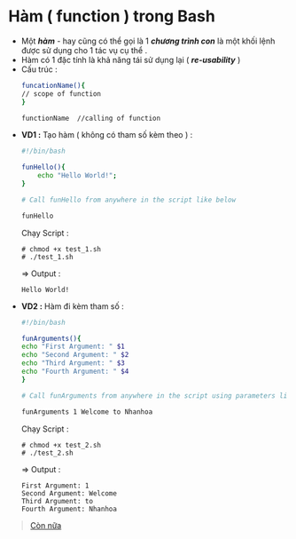 # Hàm ( function ) trong Bash
- Một ***hàm*** - hay cũng có thể gọi là 1 ***chương trình con*** là một khối lệnh được sử dụng cho 1 tác vụ cụ thể .
- Hàm có 1 đặc tính là khả năng tái sử dụng lại ( ***re-usability*** )
- Cấu trúc :
    ```bash
    funcationName(){    
    // scope of function
    }

    functionName  //calling of function
    ```
- **VD1 :** Tạo hàm ( không có tham số kèm theo ) :
    ```bash
    #!/bin/bash

    funHello(){
        echo "Hello World!";
    }

    # Call funHello from anywhere in the script like below

    funHello
    ```
    Chạy Script :
    ```
    # chmod +x test_1.sh
    # ./test_1.sh
    ```
    => Output :
    ```
    Hello World!
    ```
- **VD2 :** Hàm đi kèm tham số :
    ```bash
    #!/bin/bash

    funArguments(){
    echo "First Argument: " $1
    echo "Second Argument: " $2
    echo "Third Argument: " $3
    echo "Fourth Argument: " $4
    }

    # Call funArguments from anywhere in the script using parameters like below

    funArguments 1 Welcome to Nhanhoa
    ```
    Chạy Script :
    ```
    # chmod +x test_2.sh
    # ./test_2.sh
    ```
    => Output :
    ```
    First Argument: 1
    Second Argument: Welcome
    Third Argument: to
    Fourth Argument: Nhanhoa
    ```
> [Còn nữa](https://tecadmin.net/how-to-use-functions-in-shell-scripts/)
